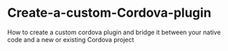 # Create-a-custom-Cordova-plugin
How to create a custom cordova plugin and bridge it between your native code and a new or existing Cordova project
